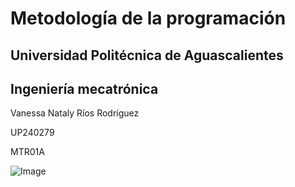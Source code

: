 # Metodología de la programación
## Universidad Politécnica de Aguascalientes

## Ingeniería mecatrónica 

Vanessa Nataly Ríos Rodríguez

UP240279

MTR01A

![Image](https://github.com/user-attachments/assets/14b9d89d-711b-4587-8480-2273fc714a24)
